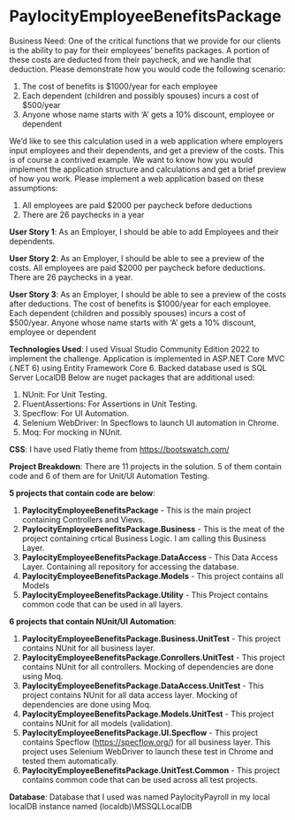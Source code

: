# PaylocityEmployeeBenefitsPackage


Business Need: One of the critical functions that we provide for our clients is the ability to pay for their employees’ benefits packages. A portion of these costs are deducted from their paycheck, and we handle that deduction. Please demonstrate how you would code the following scenario: 
1. The cost of benefits is $1000/year for each employee 
2. Each dependent (children and possibly spouses) incurs a cost of $500/year 
3. Anyone whose name starts with ‘A’ gets a 10% discount, employee or dependent

We’d like to see this calculation used in a web application where employers input employees and their dependents, and get a preview of the costs. This is of course a contrived example. We want to know how you would implement the application structure and calculations and get a brief preview of how you work. 
Please implement a web application based on these assumptions: 
1. All employees are paid $2000 per paycheck before deductions 
2. There are 26 paychecks in a year

**User Story 1**: As an Employer, I should be able to add Employees and their dependents.

**User Story 2**: As an Employer, I should be able to see a preview of the costs. All employees are paid $2000 per paycheck before deductions. There are 26 paychecks in a year.

**User Story 3**: As an Employer, I should be able to see a preview of the costs after deductions. The cost of benefits is $1000/year for each employee. Each dependent (children and possibly spouses) incurs a cost of $500/year. Anyone whose name starts with ‘A’ gets a 10% discount, employee or dependent

**Technologies Used**:
I used Visual Studio Community Edition 2022 to implement the challenge. Application is implemented in ASP.NET Core MVC (.NET 6) using Entity Framework Core 6. Backed database used is SQL Server LocalDB
Below are nuget packages that are additional used:
1. NUnit: For Unit Testing.
2. FluentAssertions: For Assertions in Unit Testing.
3. Specflow: For UI Automation.
4. Selenium WebDriver: In Specflows to launch UI automation in Chrome.
5. Moq: For mocking in NUnit.

**CSS**:
I have used Flatly theme from https://bootswatch.com/

**Project Breakdown**:
There are 11 projects in the solution. 5 of them contain code and 6 of them are for Unit/UI Automation Testing.

**5 projects that contain code are below**:
1. **PaylocityEmployeeBenefitsPackage** - This is the main project containing Controllers and Views.
2. **PaylocityEmployeeBenefitsPackage.Business** - This is the meat of the project containing crtical Business Logic. I am calling this Business Layer.
3. **PaylocityEmployeeBenefitsPackage.DataAccess** - This Data Access Layer. Containing all repository for accessing the database.
4. **PaylocityEmployeeBenefitsPackage.Models** - This project contains all Models
5. **PaylocityEmployeeBenefitsPackage.Utility** - This Project contains common code that can be used in all layers.

**6 projects that contain NUnit/UI Automation**:
1. **PaylocityEmployeeBenefitsPackage.Business.UnitTest** - This project contains NUnit for all business layer.
2. **PaylocityEmployeeBenefitsPackage.Conrollers.UnitTest** - This project contains NUnit for all controllers. Mocking of dependencies are done using Moq.
3. **PaylocityEmployeeBenefitsPackage.DataAccess.UnitTest** - This project contains NUnit for all data access layer.  Mocking of dependencies are done using Moq.
4. **PaylocityEmployeeBenefitsPackage.Models.UnitTest** - This project contains NUnit for all models (validation).
5. **PaylocityEmployeeBenefitsPackage.UI.Specflow** - This project contains Specflow (https://specflow.org/) for all business layer. This project uses Selenium WebDriver to launch these test in Chrome and tested them automatically.
6. **PaylocityEmployeeBenefitsPackage.UnitTest.Common** - This project contains common code that can be used across all test projects.

**Database**:
Database that I used was named PaylocityPayroll in my local localDB instance named (localdb)\\MSSQLLocalDB